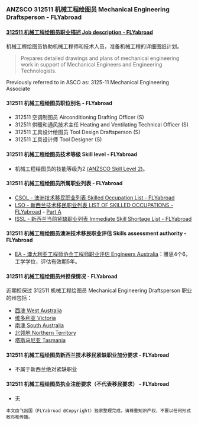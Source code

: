 ### ANZSCO 312511 机械工程绘图员 Mechanical Engineering Draftsperson - FLYabroad ###

#### [312511 机械工程绘图员职业描述 Job description - FLYabroad](http://www.flyabroadvisa.com/anzsco/3125.html#312511)

机械工程绘图员协助机械工程师和技术人员，准备机械工程的详细图纸计划。 

> Prepares detailed drawings and plans of mechanical engineering work in support of Mechanical Engineers and Engineering Technologists.

Previously referred to in ASCO as:
3125-11 Mechanical Engineering Associate

#### 312511 机械工程绘图员职位别名 - FLYabroad
 
- 312511	 空调制图员 Airconditioning Drafting Officer (S)
- 312511 供暖和通风技术主任 Heating and Ventilating Technical Officer (S)
- 312511 工具设计绘图员 Tool Design Draftsperson (S)
- 312511 工具设计师 Tool Designer (S)

#### 312511 机械工程绘图员技术等级 Skill level - FLYabroad

- 机械工程绘图员的技能等级为2 [(ANZSCO Skill Level 2)](http://www.flyabroadvisa.com/anzsco/)。

#### 312511 机械工程绘图员所属职业列表 - FLYabroad

- [CSOL - 澳洲技术移民职业列表 Skilled Occupation List - FLYabroad](http://www.flyabroadvisa.com/sol/)
- [LSO - 新西兰技术移民职业列表 LIST OF SKILLED OCCUPATIONS - FLYabroad](http://nz.flyabroadvisa.com/lso/) - [Part A](parta)
- [ISSL - 新西兰当前紧缺职业列表 Immediate Skill Shortage List - FLYabroad](http://nz.flyabroadvisa.com/work-residence/issl.html)

#### 312511 机械工程绘图员澳洲技术移民职业评估 Skills assessment authority - FLYabroad

- [EA - 澳大利亚工程师协会工程师职业评估 Engineers Australia](http://www.flyabroadvisa.com/ass/ea.html)：雅思4个6，工学学位，评估有效期5年。

#### 312511 机械工程绘图员州担保情况 - FLYabroad

近期担保过 312511 机械工程绘图员 Mechanical Engineering Draftsperson 职业的州包括：

- [西澳 West Australia](http://www.flyabroadvisa.com/zdb/wa.html)
- [维多利亚 Victoria](http://www.flyabroadvisa.com/zdb/vic.html)
- [南澳 South Australia](http://www.flyabroadvisa.com/zdb/sa.html)
- [北领地 Northern Territory](http://www.flyabroadvisa.com/zdb/nt.html)
- [塔斯马尼亚 Tasmania](http://www.flyabroadvisa.com/zdb/tas.html)

#### 312511 机械工程绘图员新西兰技术移民紧缺职业加分要求 - FLYabroad

- 不属于新西兰绝对紧缺职业

#### 312511 机械工程绘图员执业注册要求（不代表移民要求） - FLYabroad

- 无

`本文由飞出国（FLYabroad @Copyright）独家整理完成，请尊重知识产权，不要以任何形式散布和传播。`